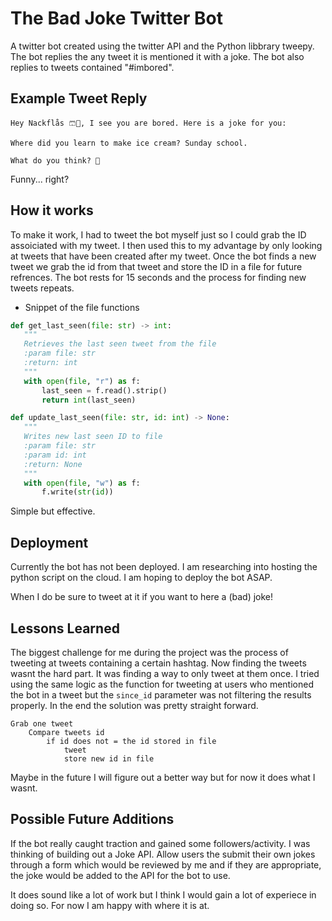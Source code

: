 
# The Bad Joke Twitter Bot

A twitter bot created using the twitter API and the Python libbrary tweepy.
The bot replies the any tweet it is mentioned it with a joke. The bot also replies to tweets contained "#imbored".


## Example Tweet Reply

```tweet
Hey Nackflås 🩳🔫, I see you are bored. Here is a joke for you:

Where did you learn to make ice cream? Sunday school.

What do you think? 🤖
```
Funny... right? 



## How it works
 
 To make it work, I had to tweet the bot myself just so I could grab the ID
 assoiciated with my tweet. I then used this to my advantage by only looking
 at tweets that have been created after my tweet. Once the bot finds a new tweet we grab
 the id from that tweet and store the ID in a file for future refrences. The bot rests for 15 seconds and the process for finding new tweets repeats.


 * Snippet of the file functions

 ```python
 def get_last_seen(file: str) -> int:
    """
    Retrieves the last seen tweet from the file
    :param file: str
    :return: int
    """
    with open(file, "r") as f:
        last_seen = f.read().strip()
        return int(last_seen)
 ```

 ```python 
 def update_last_seen(file: str, id: int) -> None:
    """
    Writes new last seen ID to file
    :param file: str
    :param id: int
    :return: None
    """
    with open(file, "w") as f:
        f.write(str(id))
 ```

 Simple but effective.
## Deployment

Currently the bot has not been deployed. I am researching into hosting  the 
python script on the cloud. I am hoping to deploy the bot ASAP.

When I do be sure to tweet at it if you want to here a (bad) joke!



## Lessons Learned

The biggest challenge for me during the project was
the process of tweeting at tweets containing a certain hashtag.
Now finding the tweets wasnt the hard part. It was finding
a way to only tweet at them once. I tried using the same logic as the function
for tweeting at users who mentioned the bot in a tweet but the ``` since_id ``` parameter was not filtering the results properly.
In the end the solution was pretty straight forward.

```pseudo code
Grab one tweet
    Compare tweets id
        if id does not = the id stored in file
            tweet
            store new id in file
```
Maybe in the future I will figure out a better way but for now it does what I wasnt.


## Possible Future Additions

If the bot really caught traction and gained some followers/activity. 
I was thinking of building out a Joke API. Allow users the submit their own jokes through a form which
would be reviewed by me and if they are appropriate, the joke would be added to the API for the bot to use.

It does sound like a lot of work but I think I would gain a lot of experiece in doing so. For
now I am happy with where it is at.

